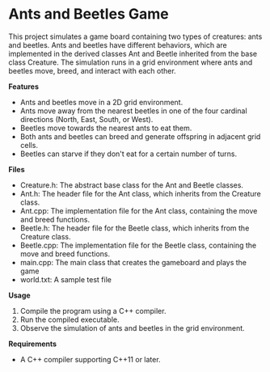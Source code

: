# Ants and Beetles Game

This project simulates a game board containing two types of creatures: ants and beetles. Ants and beetles have different behaviors, which are implemented in the derived classes Ant and Beetle inherited from the base class Creature. The simulation runs in a grid environment where ants and beetles move, breed, and interact with each other.

**Features**

- Ants and beetles move in a 2D grid environment.
- Ants move away from the nearest beetles in one of the four cardinal directions (North, East, South, or West).
- Beetles move towards the nearest ants to eat them.
- Both ants and beetles can breed and generate offspring in adjacent grid cells.
- Beetles can starve if they don't eat for a certain number of turns.

**Files**

- Creature.h: The abstract base class for the Ant and Beetle classes.
- Ant.h: The header file for the Ant class, which inherits from the Creature class.
- Ant.cpp: The implementation file for the Ant class, containing the move and breed functions.
- Beetle.h: The header file for the Beetle class, which inherits from the Creature class.
- Beetle.cpp: The implementation file for the Beetle class, containing the move and breed functions.
- main.cpp: The main class that creates the gameboard and plays the game
- world.txt: A sample test file

**Usage**

1) Compile the program using a C++ compiler.
2) Run the compiled executable.
3) Observe the simulation of ants and beetles in the grid environment.

**Requirements**

- A C++ compiler supporting C++11 or later.
